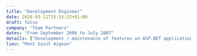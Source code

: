 ```yaml
---
title: "Development Engineer"
date: 2020-03-11T15:53:22+01:00
draft: false
company: "Team Partners"
dates: "From September 2006 to July 2007"
details: ["Development / maintenance of features on ASP.NET application", "Development of specific web applications in PHP"]
lieu: "Mont Saint Aignan"
---
```

